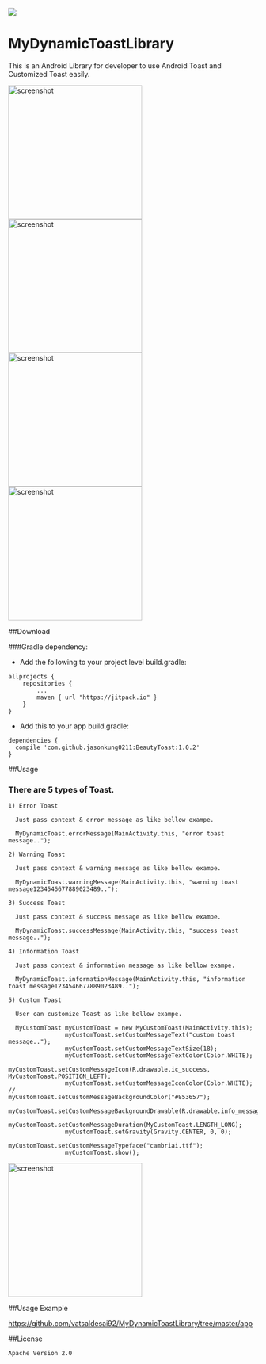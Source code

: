 [![](https://jitpack.io/v/jasonkung0211/BeautyToast.svg)](https://jitpack.io/#jasonkung0211/BeautyToast)

# MyDynamicToastLibrary
This is an Android Library for developer to use Android Toast and Customized Toast easily.

<p>
<img src="https://raw.githubusercontent.com/vatsaldesai92/MyDynamicToastLibrary/master/app/src/main/assets/images/mydynamictoast1.png" alt="screenshot" width="270">
<img src="https://raw.githubusercontent.com/vatsaldesai92/MyDynamicToastLibrary/master/app/src/main/assets/images/mydynamictoast2.png" alt="screenshot" width="270">
<img src="https://raw.githubusercontent.com/vatsaldesai92/MyDynamicToastLibrary/master/app/src/main/assets/images/mydynamictoast3.png" alt="screenshot" width="270">
<img src="https://raw.githubusercontent.com/vatsaldesai92/MyDynamicToastLibrary/master/app/src/main/assets/images/mydynamictoast4.png" alt="screenshot" width="270">
</p>

##Download

###Gradle dependency:
- Add the following to your project level build.gradle:
~~~
allprojects {
	repositories {
		...
		maven { url "https://jitpack.io" }
	}
}
~~~
- Add this to your app build.gradle:
~~~
dependencies {
  compile 'com.github.jasonkung0211:BeautyToast:1.0.2'
}
~~~

##Usage

### There are 5 types of Toast.
~~~
1) Error Toast

  Just pass context & error message as like bellow exampe.
  
  MyDynamicToast.errorMessage(MainActivity.this, "error toast message..");
~~~
~~~
2) Warning Toast

  Just pass context & warning message as like bellow exampe.
  
  MyDynamicToast.warningMessage(MainActivity.this, "warning toast message1234546677889023489..");
~~~
~~~
3) Success Toast

  Just pass context & success message as like bellow exampe.
  
  MyDynamicToast.successMessage(MainActivity.this, "success toast message..");
~~~
~~~
4) Information Toast

  Just pass context & information message as like bellow exampe.
  
  MyDynamicToast.informationMessage(MainActivity.this, "information toast message1234546677889023489..");
~~~
~~~
5) Custom Toast

  User can customize Toast as like bellow exampe.
  
  MyCustomToast myCustomToast = new MyCustomToast(MainActivity.this);
                myCustomToast.setCustomMessageText("custom toast message..");
                myCustomToast.setCustomMessageTextSize(18);
                myCustomToast.setCustomMessageTextColor(Color.WHITE);
                myCustomToast.setCustomMessageIcon(R.drawable.ic_success, MyCustomToast.POSITION_LEFT);
                myCustomToast.setCustomMessageIconColor(Color.WHITE);
//                myCustomToast.setCustomMessageBackgroundColor("#853657");
                myCustomToast.setCustomMessageBackgroundDrawable(R.drawable.info_message_background);
                myCustomToast.setCustomMessageDuration(MyCustomToast.LENGTH_LONG);
                myCustomToast.setGravity(Gravity.CENTER, 0, 0);
                myCustomToast.setCustomMessageTypeface("cambriai.ttf");
                myCustomToast.show();
~~~

<img src="https://raw.githubusercontent.com/vatsaldesai92/MyDynamicToastLibrary/master/app/src/main/assets/images/mydynamictoast5.png" alt="screenshot" width="270">

##Usage Example

https://github.com/vatsaldesai92/MyDynamicToastLibrary/tree/master/app

##License
~~~
Apache Version 2.0
~~~
